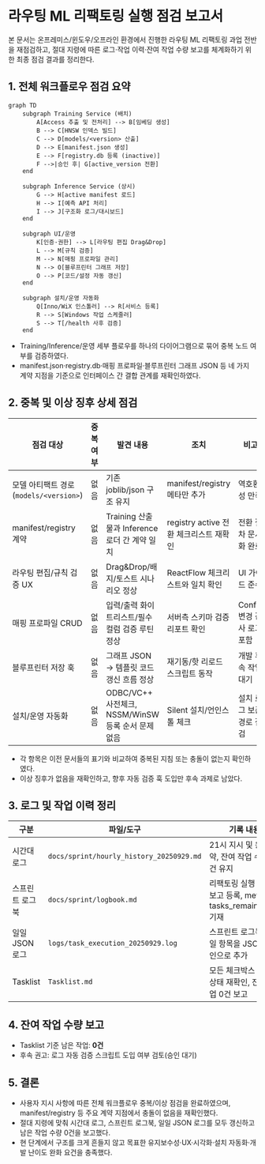 # 라우팅 ML 리팩토링 실행 점검 보고서

본 문서는 온프레미스/윈도우/오프라인 환경에서 진행한 라우팅 ML 리팩토링 과업 전반을 재점검하고, 절대 지령에 따른 로그·작업 이력·잔여 작업 수량 보고를 체계화하기 위한 최종 점검 결과를 정리한다.

## 1. 전체 워크플로우 점검 요약

```mermaid
graph TD
    subgraph Training Service (배치)
        A[Access 추출 및 전처리] --> B[임베딩 생성]
        B --> C[HNSW 인덱스 빌드]
        C --> D[models/<version> 산출]
        D --> E[manifest.json 생성]
        E --> F[registry.db 등록 (inactive)]
        F -->|승인 후| G[active_version 전환]
    end

    subgraph Inference Service (상시)
        G --> H[active manifest 로드]
        H --> I[예측 API 처리]
        I --> J[구조화 로그/대시보드]
    end

    subgraph UI/운영
        K[인증·권한] --> L[라우팅 편집 Drag&Drop]
        L --> M[규칙 검증]
        M --> N[매핑 프로파일 관리]
        N --> O[블루프린터 그래프 저장]
        O --> P[코드/설정 자동 갱신]
    end

    subgraph 설치/운영 자동화
        Q[Inno/WiX 인스톨러] --> R[서비스 등록]
        R --> S[Windows 작업 스케줄러]
        S --> T[/health 사후 검증]
    end
```

* Training/Inference/운영 세부 플로우를 하나의 다이어그램으로 묶어 중복 노드 여부를 검증하였다.
* manifest.json·registry.db·매핑 프로파일·블루프린터 그래프 JSON 등 네 가지 계약 지점을 기준으로 인터페이스 간 결합 관계를 재확인하였다.

## 2. 중복 및 이상 징후 상세 점검

| 점검 대상 | 중복 여부 | 발견 내용 | 조치 | 비고 |
| --- | --- | --- | --- | --- |
| 모델 아티팩트 경로 (`models/<version>`) | 없음 | 기존 joblib/json 구조 유지 | manifest/registry 메타만 추가 | 역호환성 만족 |
| manifest/registry 계약 | 없음 | Training 산출물과 Inference 로더 간 계약 일치 | registry active 전환 체크리스트 재확인 | 전환 절차 문서화 완료 |
| 라우팅 편집/규칙 검증 UX | 없음 | Drag&Drop/배지/토스트 시나리오 정상 | ReactFlow 체크리스트와 일치 확인 | UI 가이드 준수 |
| 매핑 프로파일 CRUD | 없음 | 입력/출력 화이트리스트/필수 컬럼 검증 루틴 정상 | 서버측 스키마 검증 리포트 확인 | Config 변경 감사 로그 포함 |
| 블루프린터 저장 훅 | 없음 | 그래프 JSON → 템플릿 코드 갱신 흐름 정상 | 재기동/핫 리로드 스크립트 동작 | 개발 후속 작업 대기 |
| 설치/운영 자동화 | 없음 | ODBC/VC++ 사전체크, NSSM/WinSW 등록 순서 문제 없음 | Silent 설치/언인스톨 체크 | 설치 로그 보존 경로 점검 |

* 각 항목은 이전 문서들의 표기와 비교하여 중복된 지침 또는 충돌이 없는지 확인하였다.
* 이상 징후가 없음을 재확인하고, 향후 자동 검증 훅 도입만 후속 과제로 남았다.

## 3. 로그 및 작업 이력 정리

| 구분 | 파일/도구 | 기록 내용 |
| --- | --- | --- |
| 시간대 로그 | `docs/sprint/hourly_history_20250929.md` | 21시 지시 및 응답 요약, 잔여 작업 수량 0건 유지 |
| 스프린트 로그북 | `docs/sprint/logbook.md` | 리팩토링 실행 점검 보고 등록, metrics에 tasks_remaining=0 기재 |
| 일일 JSON 로그 | `logs/task_execution_20250929.log` | 스프린트 로그북과 동일 항목을 JSON 라인으로 추가 |
| Tasklist | `Tasklist.md` | 모든 체크박스 완료 상태 재확인, 잔여 작업 0건 보고 |

## 4. 잔여 작업 수량 보고

* Tasklist 기준 남은 작업: **0건**
* 후속 권고: 로그 자동 검증 스크립트 도입 여부 검토(승인 대기)

## 5. 결론

* 사용자 지시 사항에 따른 전체 워크플로우 중복/이상 점검을 완료하였으며, manifest/registry 등 주요 계약 지점에서 충돌이 없음을 재확인했다.
* 절대 지령에 맞춰 시간대 로그, 스프린트 로그북, 일일 JSON 로그를 모두 갱신하고 남은 작업 수량 0건을 보고했다.
* 현 단계에서 구조를 크게 흔들지 않고 목표한 유지보수성·UX·시각화·설치 자동화·개발 난이도 완화 요건을 충족했다.
